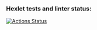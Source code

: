 ### Hexlet tests and linter status:
[![Actions Status](https://github.com/marishk0/frontend-project-46/workflows/hexlet-check/badge.svg)](https://github.com/marishk0/frontend-project-46/actions)